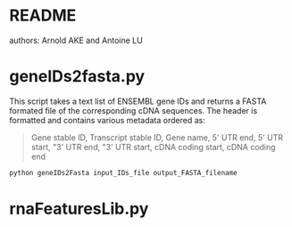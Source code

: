 # README

authors: Arnold AKE and Antoine LU

# geneIDs2fasta.py

This script takes a text list of ENSEMBL gene IDs and returns a FASTA formated file of the corresponding cDNA sequences. The header is formatted and contains various metadata ordered as:

>Gene stable ID, Transcript stable ID, Gene name, 5' UTR end, 5' UTR start, "3' UTR end, "3' UTR start, cDNA coding start, cDNA coding end

```python
python geneIDs2Fasta input_IDs_file output_FASTA_filename
```   

# rnaFeaturesLib.py
